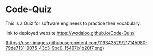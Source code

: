 # Code-Quiz
This is a Quiz for software engineers to practice their vocabulary. 


link to deployed website https://wodaloo.github.io/Code-Quiz/

(https://user-images.githubusercontent.com/119343529/217145980-79de7131-9075-43c3-9bc0-15497b1b20f7.png)

